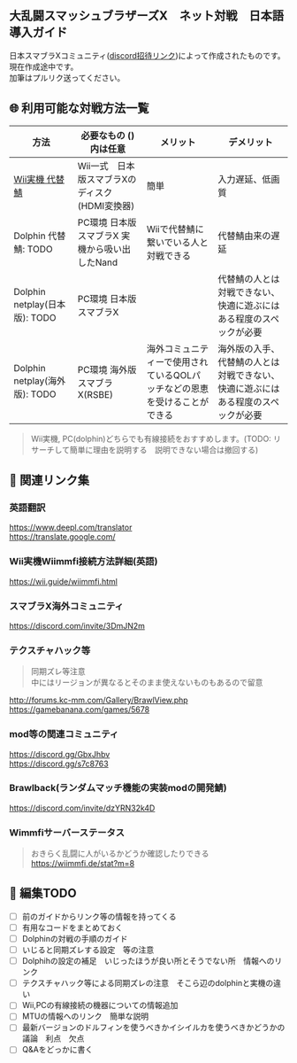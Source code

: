 ## 大乱闘スマッシュブラザーズX　ネット対戦　日本語導入ガイド
日本スマブラXコミュニティ([discord招待リンク](https://discord.gg/emdC7PfjW3))によって作成されたものです。  
現在作成途中です。  
加筆はプルリク送ってください。

## :globe_with_meridians: 利用可能な対戦方法一覧
方法 | 必要なもの ()内は任意 | メリット | デメリット 
---|---|---|---
[Wii実機 代替鯖](mds/wii-wiimmfi.md) | Wii一式　日本版スマブラXのディスク (HDMI変換器) | 簡単 | 入力遅延、低画質
Dolphin 代替鯖: TODO | PC環境 日本版スマブラX 実機から吸い出したNand | Wiiで代替鯖に繋いでいる人と対戦できる |代替鯖由来の遅延|
Dolphin netplay(日本版): TODO| PC環境 日本版スマブラX||代替鯖の人とは対戦できない、快適に遊ぶにはある程度のスペックが必要|
Dolphin netplay(海外版): TODO| PC環境 海外版スマブラX(RSBE)|海外コミュニティーで使用されているQOLパッチなどの恩恵を受けることができる|海外版の入手、代替鯖の人とは対戦できない、快適に遊ぶにはある程度のスペックが必要|
> Wii実機, PC(dolphin)どちらでも有線接続をおすすめします。(TODO: リサーチして簡単に理由を説明する　説明できない場合は撤回する)

## :link: 関連リンク集
<!-- 関連しているものならばなんでもOK -->
<!-- 長くなって邪魔になるようであれば別のmdへ切り出す -->
### 英語翻訳
https://www.deepl.com/translator  
https://translate.google.com/

### Wii実機Wiimmfi接続方法詳細(英語)
https://wii.guide/wiimmfi.html

### スマブラX海外コミュニティ
https://discord.com/invite/3DmJN2m

### テクスチャハック等
> 同期ズレ等注意  
> 中にはリージョンが異なるとそのまま使えないものもあるので留意  

http://forums.kc-mm.com/Gallery/BrawlView.php  
https://gamebanana.com/games/5678

### mod等の関連コミュニティ
https://discord.gg/GbxJhbv  
https://discord.gg/s7c8763

### Brawlback(ランダムマッチ機能の実装modの開発鯖)
https://discord.com/invite/dzYRN32k4D

### Wimmfiサーバーステータス
> おきらく乱闘に人がいるかどうか確認したりできる  
https://wiimmfi.de/stat?m=8



## :green_book: 編集TODO

- [ ] 前のガイドからリンク等の情報を持ってくる
- [ ] 有用なコードをまとめておく
- [ ] Dolphinの対戦の手順のガイド
- [ ] いじると同期ズレする設定　等の注意
- [ ] Dolphihの設定の補足　いじったほうが良い所とそうでない所　情報へのリンク
- [ ] テクスチャハック等による同期ズレの注意　そこら辺のdolphinと実機の違い
- [ ] Wii,PCの有線接続の機器についての情報追加
- [ ] MTUの情報へのリンク　簡単な説明
- [ ] 最新バージョンのドルフィンを使うべきかイシイルカを使うべきかどうかの議論　利点　欠点
- [ ] Q&Aをどっかに書く
